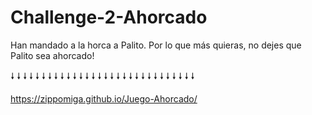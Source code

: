 # Challenge-2-Ahorcado

Han mandado a la horca a Palito. Por lo que más quieras, no dejes que Palito sea ahorcado!

🠗 🠗 🠗 🠗 🠗 🠗 🠗 🠗 🠗 🠗 🠗 🠗 🠗 🠗 🠗 🠗 🠗 🠗 🠗 🠗 🠗 🠗 🠗 🠗 🠗 🠗 🠗 🠗 🠗 🠗

https://zippomiga.github.io/Juego-Ahorcado/
